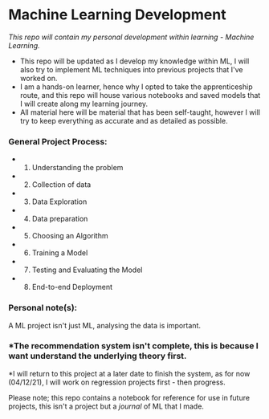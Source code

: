 # Machine Learning Development

*This repo will contain my personal development within learning - Machine Learning.*

- This repo will be updated as I develop my knowledge within ML, I will also try to implement ML techniques into previous projects that I've worked on. 
- I am a hands-on learner, hence why I opted to take the apprenticeship route, and this repo will house various notebooks and saved models that I will create along my learning journey.
- All material here will be material that has been self-taught, however I will try to keep everything as accurate and as detailed as possible. 


### General Project Process:
  - 1) Understanding the problem 
  - 2) Collection of data
  - 3) Data Exploration
  - 4) Data preparation
  - 5) Choosing an Algorithm
  - 6) Training a Model
  - 7) Testing and Evaluating the Model
  - 8) End-to-end Deployment

### Personal note(s):
A ML project isn't just ML, analysing the data is important.

###  *The recommendation system isn't complete, this is because I want understand the underlying theory first.
*I will return to this project at a later date to finish the system, as for now (04/12/21), I will work on regression projects first - then progress.

Please note; this repo contains a notebook for reference for use in future projects, this isn't a project but a *journal* of ML that I made. 

